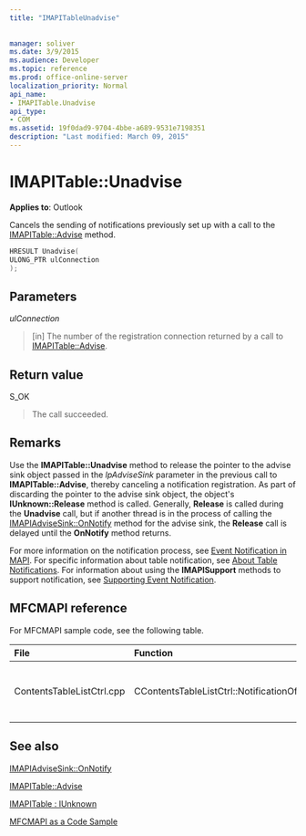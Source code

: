 ```yaml
---
title: "IMAPITableUnadvise"
 
 
manager: soliver
ms.date: 3/9/2015
ms.audience: Developer
ms.topic: reference
ms.prod: office-online-server
localization_priority: Normal
api_name:
- IMAPITable.Unadvise
api_type:
- COM
ms.assetid: 19f0dad9-9704-4bbe-a689-9531e7198351
description: "Last modified: March 09, 2015"
---
```


# IMAPITable::Unadvise

  
  
**Applies to**: Outlook 
  
Cancels the sending of notifications previously set up with a call to the [IMAPITable::Advise](imapitable-advise.md) method. 
  
```cpp
HRESULT Unadvise(
ULONG_PTR ulConnection
);
```

## Parameters

 _ulConnection_
  
> [in] The number of the registration connection returned by a call to [IMAPITable::Advise](imapitable-advise.md).
    
## Return value

S_OK 
  
> The call succeeded.
    
## Remarks

Use the **IMAPITable::Unadvise** method to release the pointer to the advise sink object passed in the  _lpAdviseSink_ parameter in the previous call to **IMAPITable::Advise**, thereby canceling a notification registration. As part of discarding the pointer to the advise sink object, the object's **IUnknown::Release** method is called. Generally, **Release** is called during the **Unadvise** call, but if another thread is in the process of calling the [IMAPIAdviseSink::OnNotify](imapiadvisesink-onnotify.md) method for the advise sink, the **Release** call is delayed until the **OnNotify** method returns. 
  
For more information on the notification process, see [Event Notification in MAPI](event-notification-in-mapi.md). For specific information about table notification, see [About Table Notifications](about-table-notifications.md). For information about using the **IMAPISupport** methods to support notification, see [Supporting Event Notification](supporting-event-notification.md).
  
## MFCMAPI reference

For MFCMAPI sample code, see the following table.
  
|**File**|**Function**|**Comment**|
|:-----|:-----|:-----|
|ContentsTableListCtrl.cpp  <br/> |CContentsTableListCtrl::NotificationOff  <br/> |MFCMAPI uses the **IMAPITable::Unadvise** method to cancel notifications for the table.  <br/> |
   
## See also



[IMAPIAdviseSink::OnNotify](imapiadvisesink-onnotify.md)
  
[IMAPITable::Advise](imapitable-advise.md)
  
[IMAPITable : IUnknown](imapitableiunknown.md)


[MFCMAPI as a Code Sample](mfcmapi-as-a-code-sample.md)

